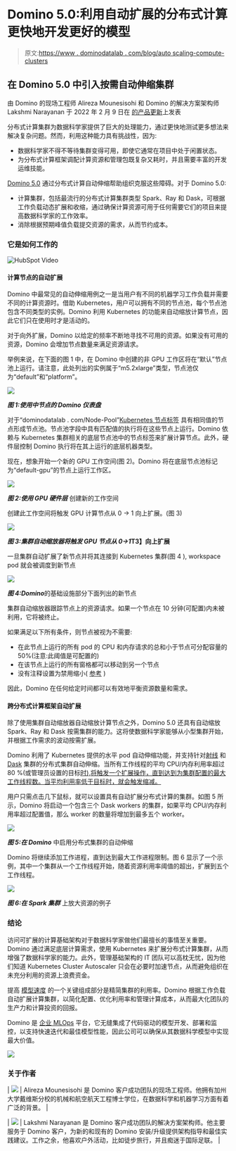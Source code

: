 # Domino 5.0:利用自动扩展的分布式计算更快地开发更好的模型

> 原文:[https://www . dominodatalab . com/blog/auto scaling-compute-clusters](https://www.dominodatalab.com/blog/autoscaling-compute-clusters)

## 在 Domino 5.0 中引入按需自动伸缩集群

由 Domino 的现场工程师 Alireza Mounesisohi 和 Domino 的解决方案架构师 Lakshmi Narayanan 于 2022 年 2 月 9 日在 [的产品更新](/blog/tag/product-updates)上发表

分布式计算集群为数据科学家提供了巨大的处理能力，通过更快地测试更多想法来解决复杂问题。然而，利用这种能力具有挑战性，因为:

*   数据科学家不得不等待集群变得可用，即使它通常在项目中处于闲置状态。
*   为分布式计算框架调配计算资源和管理包既复杂又耗时，并且需要丰富的开发运维技能。

[Domino 5.0](https://www.dominodatalab.com/resources/introducing-domino-5.0) 通过分布式计算自动伸缩帮助组织克服这些障碍。对于 Domino 5.0:

*   计算集群，包括最流行的分布式计算集群类型 Spark、Ray 和 Dask，可根据工作负载动态扩展和收缩，通过确保计算资源可用于任何需要它们的项目来提高数据科学家的工作效率。
*   消除根据预期峰值负载提交资源的需求，从而节约成本。

### 它是如何工作的

![HubSpot Video](../Images/9ee49be79e951971e65d020099f8b6cf.png)

#### 计算节点的自动扩展

Domino 中最常见的自动伸缩用例之一是当用户有不同的机器学习工作负载并需要不同的计算资源时。借助 Kubernetes，用户可以拥有不同的节点池，每个节点池包含不同类型的实例。Domino 利用 Kubernetes 的功能来自动缩放计算节点，因此它们只在使用时才是活动的。

对于向外扩展，Domino 以给定的频率不断地寻找不可用的资源。如果没有可用的资源，Domino 会增加节点数量来满足资源请求。

举例来说，在下面的图 1 中，在 Domino 中创建的非 GPU 工作区将在“默认”节点池上运行。请注意，此处列出的实例属于“m5.2xlarge”类型，节点池仅为“default”和“platform”。

![](../Images/94939093710d5f19235c012998cf4922.png)

***图 1:使用中节点的 Domino 仪表盘***

对于“dominodatalab . com/Node-Pool”[Kubernetes 节点标签](https://kubernetes.io/docs/concepts/configuration/assign-pod-node/) 具有相同值的节点形成节点池。节点池字段中具有匹配值的执行将在这些节点上运行。Domino 依赖与 Kubernetes 集群相关的底层节点池中的节点标签来扩展计算节点。此外，硬件层控制 Domino 执行将在其上运行的底层机器类型。

现在，想象开始一个新的 GPU 工作空间(图 2)。Domino 将在底层节点池标记为“default-gpu”的节点上运行工作区。

![](../Images/6b700eac4ec348657907a2d2c707870e.png)

***图 2:使用 GPU 硬件层*** 创建新的工作空间

创建此工作空间将触发 GPU 计算节点从 0 -> 1 向上扩展。(图 3)

![](../Images/f5664fc96da569b7cc079c95c64db4d5.png)

***图 3:集群自动缩放器将触发 GPU 节点从 0->1*T3】向上扩展**

一旦集群自动扩展了新节点并将其连接到 Kubernetes 集群(图 4 ), workspace pod 就会被调度到新节点

![](../Images/f1c8b29ef07ee2a52e57ec63806b1230.png)

***图 4:Domino***的基础设施部分下面列出的新节点

集群自动缩放器跟踪节点上的资源请求。如果一个节点在 10 分钟(可配置)内未被利用，它将被终止。

如果满足以下所有条件，则节点被视为不需要:

*   在此节点上运行的所有 pod 的 CPU 和内存请求的总和小于节点可分配容量的 50%(注意:此阈值是可配置的)
*   在该节点上运行的所有窗格都可以移动到另一个节点
*   没有注释设置为禁用缩小( [参考](https://github.com/kubernetes/autoscaler/blob/master/cluster-autoscaler/FAQ.md#how-can-i-prevent-cluster-autoscaler-from-scaling-down-a-particular-node) )

因此，Domino 在任何给定时间都可以有效地平衡资源数量和需求。

#### 跨分布式计算框架自动扩展

除了使用集群自动缩放器自动缩放计算节点之外，Domino 5.0 还具有自动缩放 Spark、Ray 和 Dask 按需集群的能力。这将使数据科学家能够从小型集群开始，并根据工作需求的波动按需扩展。

Domino 利用了 Kubernetes 提供的水平 pod 自动伸缩功能，并支持针对[](https://spark.apache.org/)[射线](https://ray.io/) 和 [Dask](https://dask.org/) 集群的分布式集群自动伸缩。当所有工作线程的平均 CPU/内存利用率超过 80 %(或管理员设置的目标[时),将触发一个扩展操作，直到达到为集群配置的最大工作线程数。当平均利用率低于目标时，就会触发缩减。](https://admin.dominodatalab.com/en/5.0.1/configuration/Central_configuration.html#compute-cluster-auto-scaling)

用户只需点击几下鼠标，就可以设置具有自动扩展分布式计算的集群。如图 5 所示，Domino 将启动一个包含三个 Dask workers 的集群，如果平均 CPU/内存利用率超过配置值，那么 worker 的数量将增加到最多五个 worker。

![](../Images/d4be546e1c464d60757055bb08a52c8f.png)

***图 5:在 Domino*** 中启用分布式集群的自动伸缩

Domino 将继续添加工作进程，直到达到最大工作进程限制。图 6 显示了一个示例，其中一个集群从一个工作线程开始，随着资源利用率阈值的超出，扩展到五个工作线程。

![](../Images/a2d1d33d9b0dcf72835df41b8e1b0309.png)

***图 6:在 Spark 集群*** 上放大资源的例子

### 结论

访问可扩展的计算基础架构对于数据科学家做他们最擅长的事情至关重要。Domino 通过满足底层计算需求，使用 Kubernetes 来扩展分布式计算集群，从而增强了数据科学家的能力。此外，管理基础架构的 IT 团队可以高枕无忧，因为他们知道 Kubernetes Cluster Autoscaler 只会在必要时加速节点，从而避免组织在未充分利用的资源上浪费资金。

提高 [模型速度](https://www.dominodatalab.com/blog/model-velocity) 的一个关键组成部分是精简集群的利用率。Domino 根据工作负载自动扩展计算集群，以简化配置、优化利用率和管理计算成本，从而最大化团队的生产力和计算投资的回报。

Domino 是 [企业 MLOps](https://www.dominodatalab.com/resources/a-guide-to-enterprise-mlops/) 平台，它无缝集成了代码驱动的模型开发、部署和监控，以支持快速迭代和最佳模型性能，因此公司可以确保从其数据科学模型中实现最大价值。

![](../Images/b4ae352eebd93036754f978d16a3ab50.png)

### 关于作者

| ![](../Images/992f2bb46981be572d1f445bf808d574.png) | Alireza Mounesisohi 是 Domino 客户成功团队的现场工程师。他拥有加州大学戴维斯分校的机械和航空航天工程博士学位，在数据科学和机器学习方面有着广泛的背景。 |

| ![](../Images/ac1db1291ebe71d4f1e28aa14ad2f567.png) | Lakshmi Narayanan 是 Domino 客户成功团队的解决方案架构师。他主要服务于 Domino 客户，为新的和现有的 Domino 安装/升级提供架构指导和最佳实践建议。工作之余，他喜欢户外活动，比如徒步旅行，并且痴迷于国际足联。 |